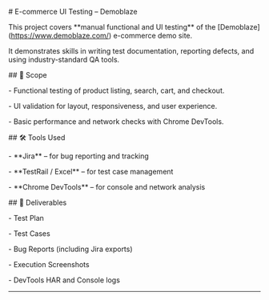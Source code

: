 \# E-commerce UI Testing – Demoblaze



This project covers \*\*manual functional and UI testing\*\* of the \[Demoblaze](https://www.demoblaze.com/) e-commerce demo site.

It demonstrates skills in writing test documentation, reporting defects, and using industry-standard QA tools.



\## 📌 Scope

\- Functional testing of product listing, search, cart, and checkout.

\- UI validation for layout, responsiveness, and user experience.

\- Basic performance and network checks with Chrome DevTools.



\## 🛠 Tools Used

\- \*\*Jira\*\* – for bug reporting and tracking

\- \*\*TestRail / Excel\*\* – for test case management

\- \*\*Chrome DevTools\*\* – for console and network analysis



\## 📂 Deliverables

\- Test Plan

\- Test Cases

\- Bug Reports (including Jira exports)

\- Execution Screenshots

\- DevTools HAR and Console logs



---

